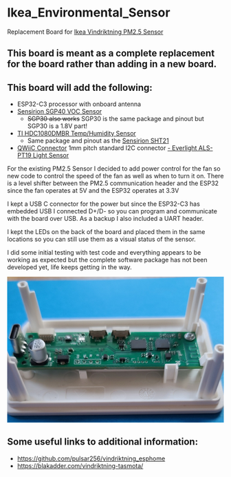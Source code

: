 # Ikea_Environmental_Sensor
Replacement Board for [Ikea Vindriktning PM2.5 Sensor](https://www.ikea.com/us/en/p/vindriktning-air-quality-sensor-60515911/)

## This board is meant as a complete replacement for the board rather than adding in a new board. 

## This board will add the following:

- ESP32-C3 processor with onboard antenna
- [Sensirion SGP40 VOC Sensor](https://www.sensirion.com/en/environmental-sensors/gas-sensors/sgp40/)
  - ~~SGP30 also works~~   SGP30 is the same package and pinout but SGP30 is a 1.8V part!
- [TI HDC1080DMBR Temp/Humidity Sensor](https://www.ti.com/store/ti/en/p/product/?p=HDC1080DMBR)
  - Same package and pinout as the [Sensirion SHT21](https://www.sensirion.com/en/environmental-sensors/humidity-sensors/humidity-temperature-sensor-sht2x-digital-i2c-accurate/)
- [QWiiC Connector](https://www.jst-mfg.com/product/pdf/eng/eSR.pdf) 1mm pitch standard I2C connector
[- Everlight ALS-PT19 Light Sensor](https://en.everlight.com/sensor/category-ambient_light_sensor/analog_ambient_light_sensor/)

For the existing PM2.5 Sensor I decided to add power control for the fan so new code to control the speed of the fan as well as when to turn it on. There is a level shifter between the PM2.5 communication header and the ESP32 since the fan operates at 5V and the ESP32 operates at 3.3V

I kept a USB C connector for the power but since the ESP32-C3 has embedded USB I connected D+/D- so you can program and communicate with the board over USB. As a backup I also included a UART header.

I kept the LEDs on the back of the board and placed them in the same locations so you can still use them as a visual status of the sensor.

I did some initial testing with test code and everything appears to be working as expected but the complete software package has not been developed yet, life keeps getting in the way.

![Prototype](https://github.com/GeorgeIoak/Ikea_Environmental_Sensor/blob/master/images/2021-10-28%2016.59.06.jpg "Prototype Fit")

## Some useful links to additional information:

- https://github.com/pulsar256/vindriktning_esphome
- https://blakadder.com/vindriktning-tasmota/
